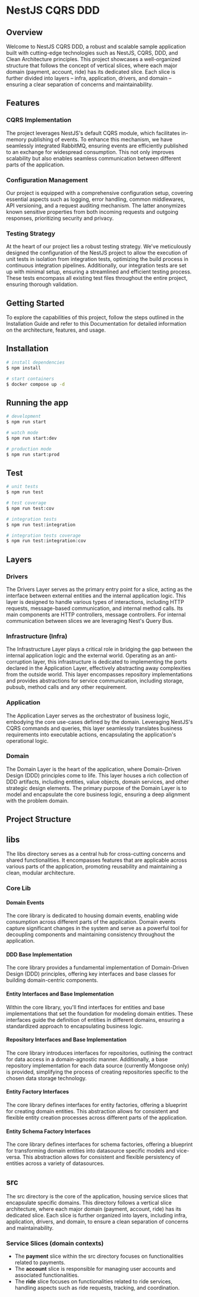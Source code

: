 # NestJS CQRS DDD

## Overview

Welcome to NestJS CQRS DDD, a robust and scalable sample application built with cutting-edge technologies such as NestJS, CQRS, DDD, and Clean Architecture principles. This project showcases a well-organized structure that follows the concept of vertical slices, where each major domain (payment, account, ride) has its dedicated slice. Each slice is further divided into layers – infra, application, drivers, and domain – ensuring a clear separation of concerns and maintainability.

## Features

### CQRS Implementation

The project leverages NestJS's default CQRS module, which facilitates in-memory publishing of events. To enhance this mechanism, we have seamlessly integrated RabbitMQ, ensuring events are efficiently published to an exchange for widespread consumption. This not only improves scalability but also enables seamless communication between different parts of the application.

### Configuration Management

Our project is equipped with a comprehensive configuration setup, covering essential aspects such as logging, error handling, common middlewares, API versioning, and a request auditing mechanism. The latter anonymizes known sensitive properties from both incoming requests and outgoing responses, prioritizing security and privacy.

### Testing Strategy

At the heart of our project lies a robust testing strategy. We've meticulously designed the configuration of the NestJS project to allow the execution of unit tests in isolation from integration tests, optimizing the build process in continuous integration pipelines. Additionally, our integration tests are set up with minimal setup, ensuring a streamlined and efficient testing process. These tests encompass all existing test files throughout the entire project, ensuring thorough validation.

## Getting Started

To explore the capabilities of this project, follow the steps outlined in the Installation Guide and refer to this Documentation for detailed information on the architecture, features, and usage.

## Installation

```bash
# install dependencies
$ npm install

# start containers
$ docker compose up -d
```

## Running the app

```bash
# development
$ npm run start

# watch mode
$ npm run start:dev

# production mode
$ npm run start:prod
```

## Test

```bash
# unit tests
$ npm run test

# test coverage
$ npm run test:cov

# integration tests
$ npm run test:integration

# integration tests coverage
$ npm run test:integration:cov
```

## Layers

### Drivers

The Drivers Layer serves as the primary entry point for a slice, acting as the interface between external entities and the internal application logic. This layer is designed to handle various types of interactions, including HTTP requests, message-based communication, and internal method calls. Its main components are HTTP controllers, message controllers. For internal communication between slices we are leveraging Nest's Query Bus.

### Infrastructure (Infra)

The Infrastructure Layer plays a critical role in bridging the gap between the internal application logic and the external world. Operating as an anti-corruption layer, this infrastructure is dedicated to implementing the ports declared in the Application Layer, effectively abstracting away complexities from the outside world. This layer encompasses repository implementations and provides abstractions for service communication, including storage, pubsub, method calls and any other requirement.

### Application

The Application Layer serves as the orchestrator of business logic, embodying the core use-cases defined by the domain. Leveraging NestJS's CQRS commands and queries, this layer seamlessly translates business requirements into executable actions, encapsulating the application's operational logic.

### Domain

The Domain Layer is the heart of the application, where Domain-Driven Design (DDD) principles come to life. This layer houses a rich collection of DDD artifacts, including entities, value objects, domain services, and other strategic design elements. The primary purpose of the Domain Layer is to model and encapsulate the core business logic, ensuring a deep alignment with the problem domain.

## Project Structure

## libs

The libs directory serves as a central hub for cross-cutting concerns and shared functionalities. It encompasses features that are applicable across various parts of the application, promoting reusability and maintaining a clean, modular architecture.

### Core Lib

#### Domain Events

The core library is dedicated to housing domain events, enabling wide consumption across different parts of the application. Domain events capture significant changes in the system and serve as a powerful tool for decoupling components and maintaining consistency throughout the application.

#### DDD Base Implementation

The core library provides a fundamental implementation of Domain-Driven Design (DDD) principles, offering key interfaces and base classes for building domain-centric components.

#### Entity Interfaces and Base Implementation

Within the core library, you'll find interfaces for entities and base implementations that set the foundation for modeling domain entities. These interfaces guide the definition of entities in different domains, ensuring a standardized approach to encapsulating business logic.

#### Repository Interfaces and Base Implementation

The core library introduces interfaces for repositories, outlining the contract for data access in a domain-agnostic manner. Additionally, a base repository implementation for each data source (currently Mongoose only) is provided, simplifying the process of creating repositories specific to the chosen data storage technology.

#### Entity Factory Interfaces

The core library defines interfaces for entity factories, offering a blueprint for creating domain entities. This abstraction allows for consistent and flexible entity creation processes across different parts of the application.

#### Entity Schema Factory Interfaces

The core library defines interfaces for schema factories, offering a blueprint for transforming domain entities into datasource specific models and vice-versa. This abstraction allows for consistent and flexible persistency of entities across a variety of datasources.

## src

The src directory is the core of the application, housing service slices that encapsulate specific domains. This directory follows a vertical slice architecture, where each major domain (payment, account, ride) has its dedicated slice. Each slice is further organized into layers, including infra, application, drivers, and domain, to ensure a clean separation of concerns and maintainability.

### Service Slices (domain contexts)

- The **payment** slice within the src directory focuses on functionalities related to payments.
- The **account** slice is responsible for managing user accounts and associated functionalities.
- The **ride** slice focuses on functionalities related to ride services, handling aspects such as ride requests, tracking, and coordination.
